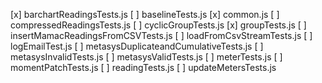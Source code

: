 [x] barchartReadingsTests.js
[ ] baselineTests.js
[x] common.js
[ ] compressedReadingsTests.js
[ ] cyclicGroupTests.js
[x] groupTests.js
[ ] insertMamacReadingsFromCSVTests.js
[ ] loadFromCsvStreamTests.js
[ ] logEmailTest.js
[ ] metasysDuplicateandCumulativeTests.js
[ ] metasysInvalidTests.js
[ ] metasysValidTests.js
[ ] meterTests.js
[ ] momentPatchTests.js
[ ] readingTests.js
[ ] updateMetersTests.js
